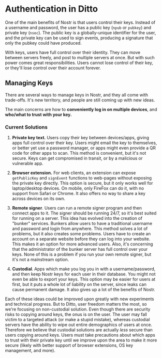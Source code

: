 # Authentication in Ditto

One of the main benefits of Nostr is that users control their keys. Instead of a username and password, the user has a public key (`npub` or `pubkey`) and private key (`nsec`). The public key is a globally-unique identifier for the user, and the private key can be used to sign events, producing a signature that only the pubkey could have produced.

With keys, users have full control over their identity. They can move between servers freely, and post to multiple servers at once. But with such power comes great responsibilities. Users cannot lose control of their key, or they'll lose control over their account forever.

## Managing Keys

There are several ways to manage keys in Nostr, and they all come with trade-offs. It's new territory, and people are still coming up with new ideas.

The main concerns are how to **conveniently log in on multiple devices**, and **who/what to trust with your key.**

### Current Solutions

1. **Private key text.** Users copy their key between devices/apps, giving apps full control over their key. Users might email the key to themselves, or better yet use a password manager, or apps might even provide a QR code for other apps to scan. This method is convenient, but it's not secure. Keys can get compromised in transit, or by a malicious or vulnerable app.

2. **Browser extension.** For web clients, an extension can expose `getPublicKey` and `signEvent` functions to web-pages without exposing the private key directly. This option is secure, but it only works well for laptop/desktop devices. On mobile, only FireFox can do it, with no support from Safari or Chrome. It also offers no way to share a key across devices on its own.

3. **Remote signer**. Users can run a remote signer program and then connect apps to it. The signer should be running 24/7, so it's best suited for running on a server. This idea has evolved into the creation of "bunker" services. Bunkers allow users to have a traditional username and password and login from anywhere. This method solves a lot of problems, but it also creates some problems. Users have to create an account on a separate website before they can log into your website. This makes it an option for more advanced users. Also, it's concerning that the administrator of the bunker server has full control over your keys. None of this is a problem if you run your own remote signer, but it's not a mainstream option.

4. **Custodial**. Apps which make you log you in with a username/password, and then keep Nostr keys for each user in their database. You might not even be able to export your keys. This option may be easier for users at first, but it puts a whole lot of liability on the server, since leaks can cause permanent damage. It also gives up a lot of the benefits of Nostr.

Each of these ideas could be improved upon greatly with new experiments and technical progress. But to Ditto, user freedom matters the most, so we're focusing on non-custodial solution. Even though there are security risks to copying around keys, the onus is on the user. The user may fall victim to a targeted attack (or make a stupid mistake), whereas custodial servers have the ability to wipe out entire demographics of users at once. Therefore we believe that custodial solutions are actually _less_ secure than users copying around keys. Users must take precautions about which apps to trust with their private key until we improve upon the area to make it more secure (likely with better support of browser extensions, OS key management, and more).

